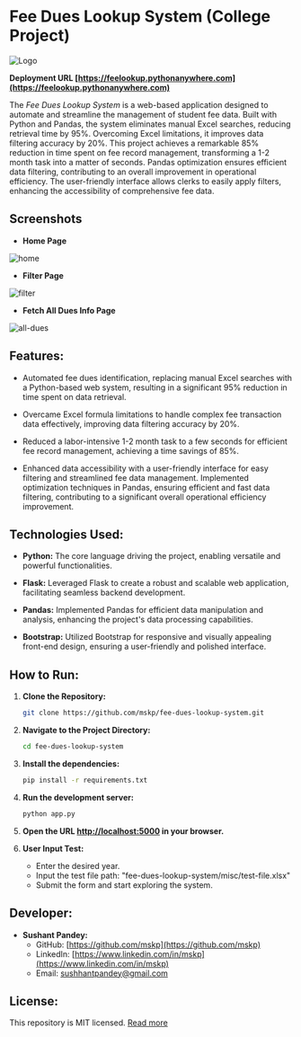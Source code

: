 # Fee Dues Lookup System (College Project)

![Logo](https://feelookup.pythonanywhere.com/static/favicon.ico)

**Deployment URL [https://feelookup.pythonanywhere.com](https://feelookup.pythonanywhere.com)**

The _Fee Dues Lookup System_ is a web-based application designed to automate and streamline the management of student fee data. Built with Python and Pandas, the system eliminates manual Excel searches, reducing retrieval time by 95%. Overcoming Excel limitations, it improves data filtering accuracy by 20%. This project achieves a remarkable 85% reduction in time spent on fee record management, transforming a 1-2 month task into a matter of seconds. Pandas optimization ensures efficient data filtering, contributing to an overall improvement in operational efficiency. The user-friendly interface allows clerks to easily apply filters, enhancing the accessibility of comprehensive fee data.

## Screenshots

- **Home Page**

![home](https://feelookup.pythonanywhere.com/static/readme-img/home.png)

- **Filter Page**

![filter](https://feelookup.pythonanywhere.com/static/readme-img/filter.png)

- **Fetch All Dues Info Page**

![all-dues](https://feelookup.pythonanywhere.com/static/readme-img/all.png)

## Features:

- Automated fee dues identification, replacing manual Excel searches with a Python-based web system, resulting in a significant 95% reduction in time spent on data retrieval.

- Overcame Excel formula limitations to handle complex fee transaction data effectively, improving data filtering accuracy by 20%.

- Reduced a labor-intensive 1-2 month task to a few seconds for efficient fee record management, achieving a time savings of 85%.

- Enhanced data accessibility with a user-friendly interface for easy filtering and streamlined fee data management. Implemented optimization techniques in Pandas, ensuring efficient and fast data filtering, contributing to a significant overall operational efficiency improvement.

## Technologies Used:

- **Python:** The core language driving the project, enabling versatile and powerful functionalities.

- **Flask:** Leveraged Flask to create a robust and scalable web application, facilitating seamless backend development.

- **Pandas:** Implemented Pandas for efficient data manipulation and analysis, enhancing the project's data processing capabilities.

- **Bootstrap:** Utilized Bootstrap for responsive and visually appealing front-end design, ensuring a user-friendly and polished interface.

## How to Run:

1. **Clone the Repository:**

   ```bash
   git clone https://github.com/mskp/fee-dues-lookup-system.git
   ```

2. **Navigate to the Project Directory:**

   ```bash
   cd fee-dues-lookup-system
   ```

3. **Install the dependencies:**

   ```bash
   pip install -r requirements.txt
   ```

4. **Run the development server:**

   ```bash
   python app.py
   ```

5. **Open the URL [http://localhost:5000](http://localhost:5000) in your browser.**

6. **User Input Test:**
   - Enter the desired year.
   - Input the test file path: "fee-dues-lookup-system/misc/test-file.xlsx"
   - Submit the form and start exploring the system.

## Developer:

- **Sushant Pandey:**
  - GitHub: [https://github.com/mskp](https://github.com/mskp)
  - LinkedIn: [https://www.linkedin.com/in/mskp](https://www.linkedin.com/in/mskp)
  - Email: sushhantpandey@gmail.com

## License:

This repository is MIT licensed. [Read more](./LICENSE)
